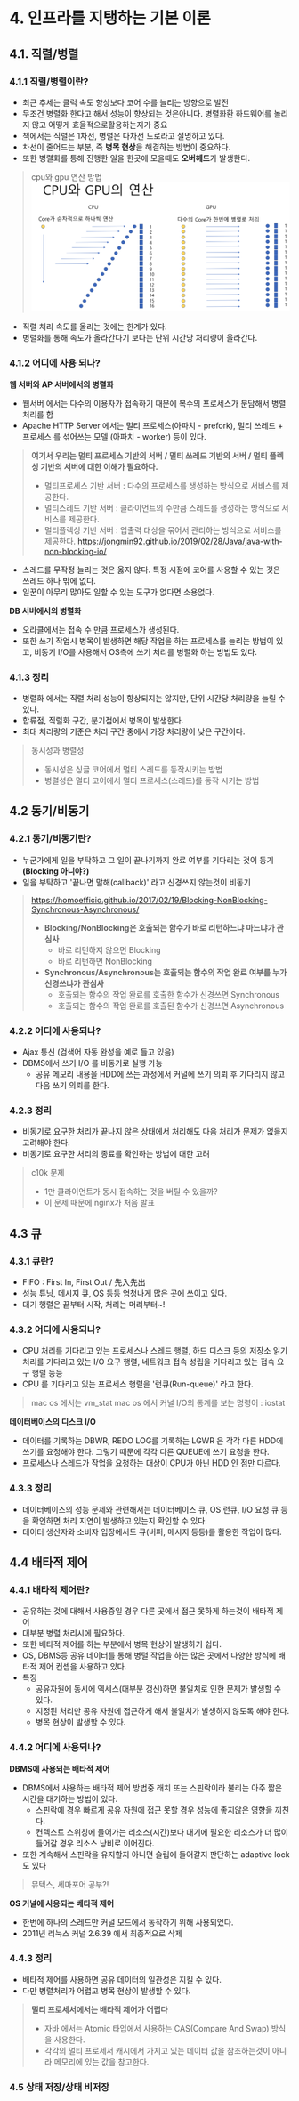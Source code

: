 # **4. 인프라를 지탱하는 기본 이론**

## **4.1. 직렬/병렬**
### **4.1.1 직렬/병렬이란?**
- 최근 추세는 클럭 속도 향상보다 코어 수를 늘리는 방향으로 발전
- 무조건 병렬화 한다고 해서 성능이 향상되는 것은아니다. 병렬화환 하드웨어를 놀리지 않고 어떻게 효율적으로활용하는지가 중요
- 책에서는 직렬은 1차선, 병렬은 다차선 도로라고 설명하고 있다.
- 차선이 줄어드는 부분, 즉 **병목 현상**을 해결하는 방법이 중요하다.
- 또한 병렬화를 통해 진행한 일을 한곳에 모을때도 **오버헤드**가 발생한다.
> cpu와 gpu 연산 방법
> ![cpu-gpu](img/cpu_gpu.png)

- 직렬 처리 속도를 올리는 것에는 한계가 있다.
- 병렬화를 통해 속도가 올라간다기 보다는 단위 시간당 처리량이 올라간다.

### **4.1.2 어디에 사용 되나?**
**웹 서버와 AP 서버에서의 병렬화**
- 웹서버 에서는 다수의 이용자가 접속하기 때문에 복수의 프로세스가 분담해서 병렬 처리를 함
- Apache HTTP Server 에서는 멀티 프로세스(아파치 - prefork), 멀티 쓰레드 + 프로세스 를 섞어쓰는 모델 (아파치 - worker) 등이 있다.
> **여기서 우리는 멀티 프로세스 기반의 서버 / 멀티 쓰레드 기반의 서버 / 멀티 플렉싱 기반의 서버에 대한 이해가 필요하다.**
> - 멀티프로세스 기반 서버 : 다수의 프로세스를 생성하는 방식으로 서비스를 제공한다.
> - 멀티스레드 기반 서버 : 클라이언트의 수만큼 스레드를 생성하는 방식으로 서비스를 제공한다.
> - 멀티플렉싱 기반 서버 : 입출력 대상을 묶어서 관리하는 방식으로 서비스를 제공한다.
> https://jongmin92.github.io/2019/02/28/Java/java-with-non-blocking-io/
- 스레드를 무작정 늘리는 것은 옳지 않다. 특정 시점에 코어를 사용할 수 있는 것은 쓰레드 하나 밖에 없다.
- 일꾼이 아무리 많아도 일할 수 있는 도구가 없다면 소용없다.

**DB 서버에서의 병렬화**
- 오라클에서는 접속 수 만큼 프로세스가 생성된다.
- 또한 쓰기 작업시 병목이 발생하면 해당 작업을 하는 프로세스를 늘리는 방법이 있고, 비동기 I/O를 사용해서 OS측에 쓰기 처리를 병렬화 하는 방법도 있다.

### **4.1.3 정리**
- 병렬화 에서는 직렬 처리 성능이 향상되지는 않지만, 단위 시간당 처리량을 늘릴 수 있다.
- 합류점, 직렬화 구간, 분기점에서 병목이 발생한다.
- 최대 처리량의 기준은 처리 구간 중에서 가장 처리량이 낮은 구간이다.

> 동시성과 병렬성
> - 동시성은 싱글 코어에서 멀티 스레드를 동작시키는 방법
> - 병렬성은 멀티 코어에서 멀티 프로세스(스레드)를 동작 시키는 방법


## **4.2 동기/비동기**

### **4.2.1 동기/비동기란?**
- 누군가에게 일을 부탁하고 그 일이 끝나기까지 완료 여부를 기다리는 것이 동기 **(Blocking 아니야?)**
- 일을 부탁하고 '끝나면 말해(callback)' 라고 신경쓰지 않는것이 비동기
  
> https://homoefficio.github.io/2017/02/19/Blocking-NonBlocking-Synchronous-Asynchronous/
> - **Blocking/NonBlocking은 호출되는 함수가 바로 리턴하느냐 마느냐가 관심사**
>   - 바로 리턴하지 않으면 Blocking
>   - 바로 리턴하면 NonBlocking
> - **Synchronous/Asynchronous는 호출되는 함수의 작업 완료 여부를 누가 신경쓰냐가 관심사**
>   - 호출되는 함수의 작업 완료를 호출한 함수가 신경쓰면 Synchronous
>   - 호출되는 함수의 작업 완료를 호출된 함수가 신경쓰면 Asynchronous

### **4.2.2 어디에 사용되나?**
- Ajax 통신 (검색어 자동 완성을 예로 들고 있음)
- DBMS에서 쓰기 I/O 를 비동기로 실행 가능
  - 공유 메모리 내용을 HDD에 쓰는 과정에서 커널에 쓰기 의뢰 후 기다리지 않고 다음 쓰기 의뢰를 한다.

### **4.2.3 정리**
- 비동기로 요구한 처리가 끝나지 않은 상태에서 처리해도 다음 처리가 문제가 없을지 고려해야 한다.
- 비동기로 요구한 처리의 종료를 확인하는 방법에 대한 고려
  
> c10k 문제
> - 1만 클라이언트가 동시 접속하는 것을 버틸 수 있을까?
> - 이 문제 때문에 nginx가 처음 발표


## **4.3 큐**

### **4.3.1 큐란?**
- FIFO : First In, First Out / 先入先出
- 성능 튜닝, 메시지 큐, OS 등등 엄청나게 많은 곳에 쓰이고 있다.
- 대기 행렬은 끝부터 시작, 처리는 머리부터~!

### **4.3.2 어디에 사용되나?**
- CPU 처리를 기다리고 있는 프로세스나 스레드 행렬, 하드 디스크 등의 저장소 읽기 처리를 기다리고 있는 I/O 요구 행렬, 네트워크 접속 성립을 기다리고 있는 접속 요구 행렬 등등
- CPU 를 기다리고 있는 프로세스 행렬을 '런큐(Run-queue)' 라고 한다.
> mac os 에서는 vm_stat
> mac os 에서 커널 I/O의 통계를 보는 명령어 : iostat

**데이터베이스의 디스크 I/O**
- 데이터를 기록하는 DBWR, REDO LOG를 기록하는 LGWR 은 각각 다른 HDD에 쓰기를 요청해야 한다. 그렇기 때문에 각각 다른 QUEUE에 쓰기 요청을 한다.
- 프로세스나 스레드가 작업을 요청하는 대상이 CPU가 아닌 HDD 인 점만 다르다.

### **4.3.3 정리**
- 데이터베이스의 성능 문제와 관련해서는 데이터베이스 큐, OS 런큐, I/O 요청 큐 등을 확인하면 처리 지연이 발생하고 있는지 확인할 수 있다.
- 데이터 생산자와 소비자 입장에서도 큐(버퍼, 메시지 등등)를 활용한 작업이 많다.
  

## **4.4 배타적 제어**

### **4.4.1 배타적 제어란?**
- 공유하는 것에 대해서 사용중일 경우 다른 곳에서 접근 못하게 하는것이 배타적 제어
- 대부분 병렬 처리시에 필요하다.
- 또한 배타적 제어를 하는 부분에서 병목 현상이 발생하기 쉽다.
- OS, DBMS등 공유 데이터를 통해 병렬 작업을 하는 많은 곳에서 다양한 방식에 배타적 제어 컨셉을 사용하고 있다.
- 특징
  - 공유자원에 동시에 엑세스(대부분 갱신)하면 불일치로 인한 문제가 발생할 수 있다.
  - 지정된 처리만 공유 자원에 접근하게 해서 불일치가 발생하지 않도록 해야 한다.
  - 병목 현상이 발생할 수 있다.

### **4.4.2 어디에 사용되나?**
**DBMS에 사용되는 배타적 제어**
- DBMS에서 사용하는 배타적 제어 방법중 래치 또는 스핀락이라 불리는 아주 짧은 시간을 대기하는 방법이 있다.
  - 스핀락에 경우 빠르게 공유 자원에 접근 못할 경우 성능에 좋지않은 영향을 끼친다.
  - 컨텍스트 스위칭에 들어가는 리소스(시간)보다 대기에 필요한 리소스가 더 많이 들어갈 경우 리소스 낭비로 이어진다.
- 또한 계속해서 스핀락을 유지할지 아니면 슬립에 들어갈지 판단하는 adaptive lock 도 있다

> 뮤텍스, 세마포어 공부?!

**OS 커널에 사용되는 베타적 제어**
- 한번에 하나의 스레드만 커널 모드에서 동작하기 위해 사용되었다.
- 2011년 리눅스 커널 2.6.39 에서 최종적으로 삭제
  
### **4.4.3 정리**
- 배타적 제어를 사용하면 공유 데이터의 일관성은 지킬 수 있다.
- 다만 병렬처리가 어렵고 병목 현상이 발생할 수 있다.

> **멀티 프로세서에서는 배타적 제어가 어렵다**
> - 자바 에서는 Atomic 타입에서 사용하는 CAS(Compare And Swap) 방식을 사용한다.
> - 각각의 멀티 프로세서 캐시에서 가지고 있는 데이터 값을 참조하는것이 아니라 메모리에 있는 값을 참고한다.

### **4.5 상태 저장/상태 비저장**